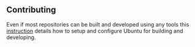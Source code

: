 
## Contributing

Even if most repositories can be built and developed using any tools this [instruction](/profile/setup.md) details how to setup and configure Ubuntu for building and developing.
